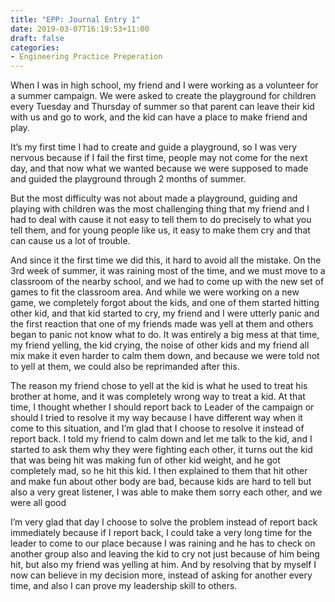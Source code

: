 ```yaml
---
title: "EPP: Journal Entry 1"
date: 2019-03-07T16:19:53+11:00
draft: false
categories:
- Engineering Practice Preperation
---
```


When I was in high school, my friend and I were working as a volunteer for a summer campaign. We were asked to create the playground for children every Tuesday and Thursday of summer so that parent can leave their kid with us and go to work, and the kid can have a place to make friend and play.


It’s my first time I had to create and guide a playground, so I was very nervous because if I fail the first time, people may not come for the next day, and that now what we wanted because we were supposed to made and guided the playground through 2 months of summer.


But the most difficulty was not about made a playground, guiding and playing with children was the most challenging thing that my friend and I had to deal with cause it not easy to tell them to do precisely to what you tell them, and for young people like us, it easy to make them cry and that can cause us a lot of trouble.


And since it the first time we did this, it hard to avoid all the mistake. On the 3rd week of summer, it was raining most of the time, and we must move to a classroom of the nearby school, and we had to come up with the new set of games to fit the classroom area. And while we were working on a new game, we completely forgot about the kids, and one of them started hitting other kid, and that kid started to cry, my friend and I were utterly panic and the first reaction that one of my friends made was yell at them and others began to panic not know what to do. It was entirely a big mess at that time, my friend yelling, the kid crying, the noise of other kids and my friend all mix make it even harder to calm them down, and because we were told not to yell at them, we could also be reprimanded after this.


The reason my friend chose to yell at the kid is what he used to treat his brother at home, and it was completely wrong way to treat a kid. At that time, I thought whether I should report back to Leader of the campaign or should I tried to resolve it my way because I have different way when it come to this situation, and I’m glad that I choose to resolve it instead of report back. I told my friend to calm down and let me talk to the kid, and I started to ask them why they were fighting each other, it turns out the kid that was being hit was making fun of other kid weight, and he got completely mad, so he hit this kid. I then explained to them that hit other and make fun about other body are bad, because kids are hard to tell but also a very great listener, I was able to make them sorry each other, and we were all good


I’m very glad that day I choose to solve the problem instead of report back immediately because if I report back, I could take a very long time for the leader to come to our place because I was raining and he has to check on another group also and leaving the kid to cry not just because of him being hit, but also my friend was yelling at him. And by resolving that by myself I now can believe in my decision more, instead of asking for another every time, and also I can prove my leadership skill to others.
